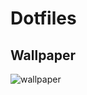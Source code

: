 Dotfiles
===

Wallpaper
---
![wallpaper](https://github.com/kevinvdburgt/dotfiles/blob/master/.config/wallpaper.jpg)
